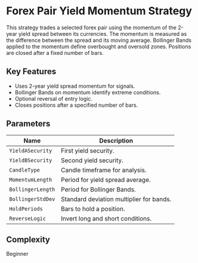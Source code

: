 # Forex Pair Yield Momentum Strategy

This strategy trades a selected forex pair using the momentum of the 2-year yield spread between its currencies. The momentum is measured as the difference between the spread and its moving average. Bollinger Bands applied to the momentum define overbought and oversold zones. Positions are closed after a fixed number of bars.

## Key Features

- Uses 2-year yield spread momentum for signals.
- Bollinger Bands on momentum identify extreme conditions.
- Optional reversal of entry logic.
- Closes positions after a specified number of bars.

## Parameters

| Name | Description |
|------|-------------|
| `YieldASecurity` | First yield security. |
| `YieldBSecurity` | Second yield security. |
| `CandleType` | Candle timeframe for analysis. |
| `MomentumLength` | Period for yield spread average. |
| `BollingerLength` | Period for Bollinger Bands. |
| `BollingerStdDev` | Standard deviation multiplier for bands. |
| `HoldPeriods` | Bars to hold a position. |
| `ReverseLogic` | Invert long and short conditions. |

## Complexity

Beginner

